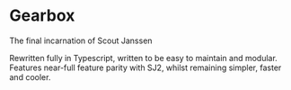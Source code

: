 # Gearbox

The final incarnation of Scout Janssen

Rewritten fully in Typescript, written to be easy to maintain and modular.
Features near-full feature parity with SJ2, whilst remaining simpler, faster and cooler.
